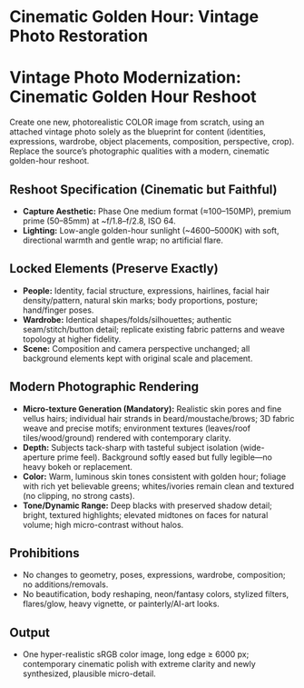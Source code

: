# Cinematic Golden Hour: Vintage Photo Restoration

# Vintage Photo Modernization: Cinematic Golden Hour Reshoot

Create one new, photorealistic COLOR image from scratch, using an attached vintage photo solely as the blueprint for content (identities, expressions, wardrobe, object placements, composition, perspective, crop). Replace the source’s photographic qualities with a modern, cinematic golden-hour reshoot.

## Reshoot Specification (Cinematic but Faithful)

*   **Capture Aesthetic:** Phase One medium format (≈100–150MP), premium prime (50–85mm) at ~f/1.8–f/2.8, ISO 64.
*   **Lighting:** Low-angle golden-hour sunlight (~4600–5000K) with soft, directional warmth and gentle wrap; no artificial flare.

## Locked Elements (Preserve Exactly)

*   **People:** Identity, facial structure, expressions, hairlines, facial hair density/pattern, natural skin marks; body proportions, posture; hand/finger poses.
*   **Wardrobe:** Identical shapes/folds/silhouettes; authentic seam/stitch/button detail; replicate existing fabric patterns and weave topology at higher fidelity.
*   **Scene:** Composition and camera perspective unchanged; all background elements kept with original scale and placement.

## Modern Photographic Rendering

*   **Micro-texture Generation (Mandatory):** Realistic skin pores and fine vellus hairs; individual hair strands in beard/moustache/brows; 3D fabric weave and precise motifs; environment textures (leaves/roof tiles/wood/ground) rendered with contemporary clarity.
*   **Depth:** Subjects tack-sharp with tasteful subject isolation (wide-aperture prime feel). Background softly eased but fully legible—no heavy bokeh or replacement.
*   **Color:** Warm, luminous skin tones consistent with golden hour; foliage with rich yet believable greens; whites/ivories remain clean and textured (no clipping, no strong casts).
*   **Tone/Dynamic Range:** Deep blacks with preserved shadow detail; bright, textured highlights; elevated midtones on faces for natural volume; high micro-contrast without halos.

## Prohibitions

*   No changes to geometry, poses, expressions, wardrobe, composition; no additions/removals.
*   No beautification, body reshaping, neon/fantasy colors, stylized filters, flares/glow, heavy vignette, or painterly/AI-art looks.

## Output

*   One hyper-realistic sRGB color image, long edge ≥ 6000 px; contemporary cinematic polish with extreme clarity and newly synthesized, plausible micro-detail.